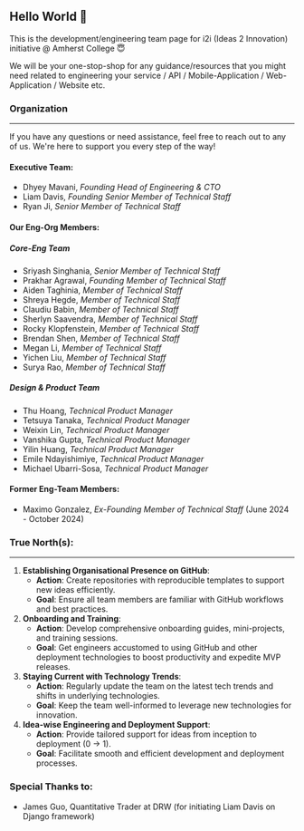 ## Hello World 👋

This is the development/engineering team page for i2i (Ideas 2 Innovation) initiative @ Amherst College 😇

We will be your one-stop-shop for any guidance/resources that you might need related to engineering your service / API / Mobile-Application / Web-Application / Website etc.

### Organization
---
If you have any questions or need assistance, feel free to reach out to any of us. We're here to support you every step of the way!

#### Executive Team:
- Dhyey Mavani, _Founding Head of Engineering & CTO_
- Liam Davis, _Founding Senior Member of Technical Staff_
- Ryan Ji, _Senior Member of Technical Staff_

#### Our Eng-Org Members:

##### Core-Eng Team
- Sriyash Singhania, _Senior Member of Technical Staff_
- Prakhar Agrawal, _Founding Member of Technical Staff_
- Aiden Taghinia, _Member of Technical Staff_
- Shreya Hegde, _Member of Technical Staff_
- Claudiu Babin, _Member of Technical Staff_
- Sherlyn Saavendra, _Member of Technical Staff_
- Rocky Klopfenstein, _Member of Technical Staff_
- Brendan Shen, _Member of Technical Staff_
- Megan Li, _Member of Technical Staff_
- Yichen Liu, _Member of Technical Staff_
- Surya Rao, _Member of Technical Staff_

##### Design & Product Team
- Thu Hoang, _Technical Product Manager_
- Tetsuya Tanaka, _Technical Product Manager_
- Weixin Lin, _Technical Product Manager_
- Vanshika Gupta, _Technical Product Manager_
- Yilin Huang, _Technical Product Manager_
- Emile Ndayishimiye, _Technical Product Manager_
- Michael Ubarri-Sosa, _Technical Product Manager_

#### Former Eng-Team Members:
- Maximo Gonzalez, _Ex-Founding Member of Technical Staff_ (June 2024 - October 2024)

### True North(s):
---
1. **Establishing Organisational Presence on GitHub**:
    - **Action**: Create repositories with reproducible templates to support new ideas efficiently.
    - **Goal**: Ensure all team members are familiar with GitHub workflows and best practices.
2. **Onboarding and Training**:
    - **Action**: Develop comprehensive onboarding guides, mini-projects, and training sessions.
    - **Goal**: Get engineers accustomed to using GitHub and other deployment technologies to boost productivity and expedite MVP releases.
3. **Staying Current with Technology Trends**:
    - **Action**: Regularly update the team on the latest tech trends and shifts in underlying technologies.
    - **Goal**: Keep the team well-informed to leverage new technologies for innovation.
4. **Idea-wise Engineering and Deployment Support**:
    - **Action**: Provide tailored support for ideas from inception to deployment (0 → 1).
    - **Goal**: Facilitate smooth and efficient development and deployment processes.
  
### Special Thanks to:
- James Guo, Quantitative Trader at DRW (for initiating Liam Davis on Django framework)
